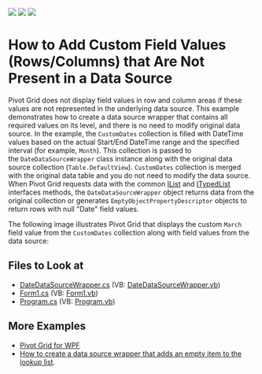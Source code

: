 <!-- default badges list -->
![](https://img.shields.io/endpoint?url=https://codecentral.devexpress.com/api/v1/VersionRange/128581540/21.2.3%2B)
[![](https://img.shields.io/badge/Open_in_DevExpress_Support_Center-FF7200?style=flat-square&logo=DevExpress&logoColor=white)](https://supportcenter.devexpress.com/ticket/details/E4493)
[![](https://img.shields.io/badge/📖_How_to_use_DevExpress_Examples-e9f6fc?style=flat-square)](https://docs.devexpress.com/GeneralInformation/403183)
<!-- default badges end -->

# How to Add Custom Field Values (Rows/Columns) that Are Not Present in a Data Source

Pivot Grid does not display field values in row and column areas if these values are not represented in the underlying data source. This example demonstrates how to create a data source wrapper that contains all required values on its level, and there is no need to modify original data source. In the example, the `CustomDates` collection is filled with DateTime values based on the actual Start/End DateTime range and the specified interval (for example, `Month`). This collection is passed to the `DateDataSourceWrapper` class instance along with the original data source collection (`Table.DefaultView`). `CustomDates` collection is merged with the original data table and you do not need to modify the data source. When Pivot Grid requests data with the common [IList](https://msdn.microsoft.com/en-us/library/system.collections.ilist(v=vs.110).aspx) and [ITypedList](https://msdn.microsoft.com/en-us/library/system.componentmodel.itypedlist(v=vs.110).aspx) interfaces methods, the `DateDataSourceWrapper` object returns data from the original collection or generates `EmptyObjectPropertyDescriptor` objects to return rows with null "Date" field values.

The following image illustrates Pivot Grid that displays the custom `March` field value from the `CustomDates` collection along with field values from the data source:

<!-- default file list -->
## Files to Look at
* [DateDataSourceWrapper.cs](./CS/CustomDatesPivot/DateDataSourceWrapper.cs) (VB: [DateDataSourceWrapper.vb](./VB/CustomDatesPivot/DateDataSourceWrapper.vb))
* [Form1.cs](./CS/CustomDatesPivot/Form1.cs) (VB: [Form1.vb](./VB/CustomDatesPivot/Form1.vb))
* [Program.cs](./CS/CustomDatesPivot/Program.cs) (VB: [Program.vb](./VB/CustomDatesPivot/Program.vb))
<!-- default file list end -->

## More Examples 

- [Pivot Grid for WPF](https://github.com/DevExpress-Examples/how-to-add-custom-field-values-rows-columns-that-are-not-present-in-a-datasource-t615806/tree/21.1.5+)
- [How to create a data source wrapper that adds an empty item to the lookup list](https://github.com/DevExpress-Examples/how-to-create-a-data-source-wrapper-that-adds-an-empty-item-to-the-lookup-list-e1180).
